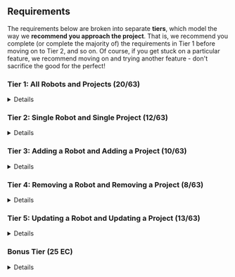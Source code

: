 ## Requirements

The requirements below are broken into separate **tiers**, which model the way we **recommend you approach the project**. That is, we recommend you complete (or complete the majority of) the requirements in Tier 1 before moving on to Tier 2, and so on. Of course, if you get stuck on a particular feature, we recommend moving on and trying another feature - don't sacrifice the good for the perfect!

### Tier 1: All Robots and Projects (20/63)

<details>

#### Frontend

- [ x ] Write a component to display a list of all robots (at least their names and imageUrls)
- [x  ] Write a component to display a list of all projects (at least their titles and deadlines)
- [ x ] Write a robots sub-reducer to manage robots in your Redux store
- [ x ] Write a projects sub-reducer to manage projects in your Redux store
- [ x ] Display the AllRobots component when the url matches `/robots`
- [ x ] Display the AllProjects component when the url matches `/projects`
- [ x ] Add links to the navbar that can be used to navigate to the all-projects view and the all-robots view

#### Backend

- [ x ] Write a route to serve up all robots
- [ x ] Write a route to serve up all projects

- Write a `robots` model with the following information:
  - [ x ] name - not empty or null
  - [ x ] fuelType - can be one of gas, diesel, or electric (defaults to electric)
  - [ x ] fuelLevel - can be a decimal value between 0 and 100 (defaults to 100)
  - [ x ] imageUrl - with a default value
- Write a `projects` model with the following information:
  - [ x ] title - not empty or null
  - [ x ] deadline - a date
  - [ x ] priority - an integer between 1 and 10
  - [ x ] completed - boolean value, defaults to false
  - [ x ] description - extremely large text
- [ x ] Robots may be associated with many projects. Likewise, projects may be associated with many robots.

#### Seed
- [ x ] Running the seed file creates projects and robots for demonstration purposes

Congrats! You have completed your first vertical slice! Make sure to `commit -m "Feature: Get all robots and projects"` before moving on (see RUBRIC.md - points are awarded/deducted for a proper git workflow)!

</details>

### Tier 2: Single Robot and Single Project (12/63)

<details>

#### Frontend

- Write a component to display a single robot with the following information:
  - [ x ] The robot's name, image, fuelType, fuelLevel
  - [ ] The names of all their assigned projects (or a helpful message if they don't have any)
- [ x ] Display the appropriate robot when the url matches `/robots/:robotId`
- [ x ] Clicking on a robot from the all-robots view should navigate to show that robot in the single-robot view

- Write a component to display a single project with the following information:
  - [ x ] The project's title, deadline, priority, description
  - [ ] A list of the names of all robots in that project (or a helpful message if it doesn't have any robots)
- [ x ] Display the appropriate project's info when the url matches `/projects/:projectId`
- [ x ] Clicking on a project from the all-projects view should navigate to show that project in the single-project view

- [ x ] Clicking on the name of a robot in the single-project view should navigate to show that robot in the single-robot view
- [ x ] Clicking on the name of a project in the single-robot view should navigate to show that project in the single-project view

#### Backend

- [ x ] Write a route to serve up a single robot (based on their id), _including that robot's projects_
- [ x ] Write a route to serve up a single project (based on its id), _including that projects' robots_

Congrats! You have completed your second vertical slice! Make sure to `commit -m "Feature: Get Single Project and Robot"` before moving on (see RUBRIC.md - points are awarded/deducted for a proper git workflow)!

</details>

### Tier 3: Adding a Robot and Adding a Project (10/63)

<details>

#### Frontend

- [ x ] Write a component to display a form for adding a new robot that contains _at least_ an input for name
- [ x ] Display this component as part of the all-robots view, alongside the list of robots
- Submitting the form with valid data should:
  - [ x ] Make an AJAX request that causes the new robot to be persisted in the database
  - [ ] Add the new robot to the list of robots without needing to refresh the page

- [ x ] Write a component to display a form for adding a new project that contains _at least_ an input for title
- [ x ] Display this component as part of the all-projects view, alongside the list of projects
- Submitting the form with valid data should:
  - [x  ] Make an AJAX request that causes the new project to be saved to the database
  - [ ] Add the new project to the list of projects without needing to refresh the page

#### Backend

- [ x ] Write a route to add a new robot
- [ x ] Write a route to add a new project

Congrats! You have completed your third vertical slice! Make sure to `commit -m "Feature: Add Robot and Project"` before moving on (see RUBRIC.md - points are awarded/deducted for a proper git workflow)!

</details>

### Tier 4: Removing a Robot and Removing a Project (8/63)

<details>

#### Frontend

- [ x ] In the all-robots view, include an `X` button next to each robot
- Clicking the `X` button should:
  - [ ] Make an AJAX request that causes that robot to be removed from database
  - [ ] Remove the robot from the list of robots without needing to refresh the page

- [ x ] In the all-projects view, include an `X` button next to each project
- Clicking the `X` button should:
  - [ ] Make an AJAX request that causes that project to be removed from database
  - [ ] Remove the project from the list of projects without needing to refresh the page

#### Backend

- [ x ] Write a route to remove a robot (based on its id)
- [ x ] Write a route to remove a project (based on its id)

Congrats! You have completed your fourth vertical slice! Make sure to `commit -m "Feature: Remove Robot and Project"` before moving on (see RUBRIC.md - points are awarded/deducted for a proper git workflow)!

</details>

### Tier 5: Updating a Robot and Updating a Project (13/63)

<details>

#### Frontend

- [ ] Write a component to display a form updating _at least_ a robot's name and fuelLevel
- [ ] Display this component EITHER as part of the single-robot view, or as its own view
- Submitting the form with valid data should:
  - [ ] Make an AJAX request that causes that robot to be updated in the database
  - [ ] Update the robot in the current view without needing to refresh the page
- [ ] In the single-robot view, display an `Unassign` button next to each of its projects, which unassigns it from that project (in the database as well as this view)

- [ ] Write a component to display a form updating _at least_ a project's title and completion status
- [ ] Display this component EITHER as part of the single-project view, or as its own view
- Submitting the form with valid data should:
  - [ ] Make an AJAX request that causes that project to be updated in the database
  - [ ] Update the project in the current view without needing to refresh the page
- [ ] In the single-project view, display an `Unassign` button next to each robot assigned to it, which unassigns that robot (in the database as well as this view)
- [ ] In the single-project view, display a `Complete` button, which marks the project as completed (in the database as well as this view)

#### Backend

- [ x ] Write a route to update an existing project
- [ x ] Write a route to update an existing robot


Congrats! You have completed your fifth vertical slice! Make sure to `commit -m "Feature: Update Robot and Project"` before moving on (see RUBRIC.md - points are awarded/deducted for a proper git workflow)!

</details>

### Bonus Tier (25 EC)

<details>

#### Finishing Touches

- [ ] If a user attempts to add a new robot or project without a required field, a helpful message should be displayed
- [ ] If a user attempts to access a page that doesn't exist (ex. `/potato`), a helpful "not found" message should be displayed
- [ ] If a user attempts to view a robot/project that doesn't exist, a helpful message should be displayed
- [ ] Whenever a component needs to wait for data to load from the server, a "loading" message should be displayed until the data is available
- [ ] Overall, the app is spectacularly styled and visually stunning

#### Ordering

- [ ] Create option for projects to be ordered based on priority on all-projects view
- [ ] Create option for projects to be ordered based on deadline on all-projects view
- [ ] Create option for robots to be ordered based on fuel level on all-robots view

#### Filtering

- [ ] Create filters on all-projects view so that projects can be filtered based completion status and priority (allow multiple filters to be applied)
- [ ] Create a filter on all-robots view to only show projects without assigned robots and vice versa
- [ ] Create filters on all-robots view so that robots can be filtered based on fuel type and fuel level (allow multiple filters to be applied)
- [ ] Create a filter on all-robots view to only show robots without assigned projects and vice versa

#### Seeding

- [ ] Seed 100+ robots and 100+ projects
- [ ] Implement pagination for robots (e.g. `/robots?page=1` shows the first ten robots, and `/robots?page=2` shows robots 11-20)
- [ ] Implement pagination for projects (e.g. `/projects?page=1` shows the first ten projects, and `/projects?page=2` shows robots 11-20)

#### Testing

- [ ] React (AllRobots): renders "No Robots" if passed no robots
- [ ] React (AllProjects): renders "No Projects" if passed no projects
- [ ] Redux (robots): returns the initial state by default
- [ ] Redux (projects): returns the initial state by default
- [ ] Sequelize (Robot): name must not be null or empty
- [ ] Sequelize (Project): deadline must be a valid date
- [ ] Navigation: navbar to navigate to home, robots
- [ ] Navigation: navbar to navigate to projects
- [ ] Seed File: creates at least one robot that has several projects
- [ ] Seed File: creates at least one project that has several robots

</details>
